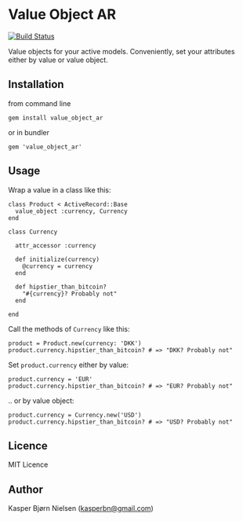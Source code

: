 # Value Object AR

[![Build Status](https://travis-ci.org/kasperbn/value_object_ar.png)](https://travis-ci.org/kasperbn/value_object_ar)

Value objects for your active models. Conveniently, set your attributes either by value or value object.

## Installation

from command line

    gem install value_object_ar
    
or in bundler

    gem 'value_object_ar'

## Usage

Wrap a value in a class like this:

    class Product < ActiveRecord::Base
      value_object :currency, Currency
    end
    
    class Currency
      
      attr_accessor :currency
      
      def initialize(currency)
        @currency = currency
      end
      
      def hipstier_than_bitcoin?
        "#{currency}? Probably not"
      end

    end
    
Call the methods of `Currency` like this:

    product = Product.new(currency: 'DKK')
    product.currency.hipstier_than_bitcoin? # => "DKK? Probably not"

Set `product.currency` either by value:

    product.currency = 'EUR'
    product.currency.hipstier_than_bitcoin? # => "EUR? Probably not"
    
.. or by value object:
  
    product.currency = Currency.new('USD')
    product.currency.hipstier_than_bitcoin? # => "USD? Probably not"
  
## Licence

MIT Licence

## Author

Kasper Bjørn Nielsen (kasperbn@gmail.com)